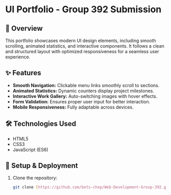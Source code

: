 # UI Portfolio - Group 392 Submission

## 🌟 Overview
This portfolio showcases modern UI design elements, including smooth scrolling, animated statistics, and interactive components. It follows a clean and structured layout with optimized responsiveness for a seamless user experience.

## ✨ Features
- **Smooth Navigation:** Clickable menu links smoothly scroll to sections.
- **Animated Statistics:** Dynamic counters display project milestones.
- **Interactive Work Gallery:** Auto-switching images with hover effects.
- **Form Validation:** Ensures proper user input for better interaction.
- **Mobile Responsiveness:** Fully adaptable across devices.

## 🛠 Technologies Used
- HTML5
- CSS3
- JavaScript (ES6)

## 📌 Setup & Deployment
1. Clone the repository:  
   ```sh
   git clone [https://github.com/bets-chep/Web-Development-Group-392.git]
